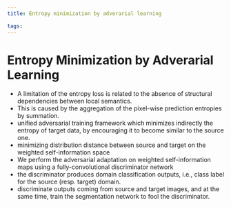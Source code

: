 ```yaml
---
title: Entropy minimization by adverarial learning

tags: 
---
```


# Entropy Minimization by Adverarial Learning
- A limitation of the entropy loss is related to the absence of structural dependencies between local semantics.
- This is caused by the aggregation of the pixel-wise prediction entropies by summation.
- unified adversarial training framework which minimizes indirectly the entropy of target data, by encouraging it to become similar to the source one.
- minimizing distribution distance between source and target on the weighted self-information space
- We perform the adversarial adaptation on weighted self-information maps using a fully-convolutional discriminator network
- the discriminator produces domain classification outputs, i.e., class label for the source (resp. target) domain.
- discriminate outputs coming from source and target images, and at the same time, train the segmentation network to fool the discriminator.










